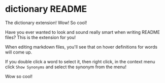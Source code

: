 # dictionary README

The dictionary extension! Wow! So cool!

Have you ever wanted to look and sound really smart when writing README files? This is the extension for you!

When editing markdown files, you'll see that on hover definitions for words will come up.

If you double click a word to select it, then right click, in the context menu click `Show Synonyms` and select the synonym from the menu!

Wow so cool!